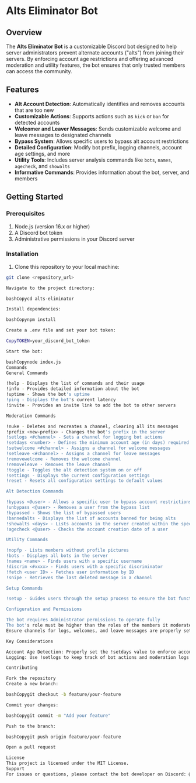 # Alts Eliminator Bot

## Overview
The **Alts Eliminator Bot** is a customizable Discord bot designed to help server administrators prevent alternate accounts ("alts") from joining their servers. By enforcing account age restrictions and offering advanced moderation and utility features, the bot ensures that only trusted members can access the community.

## Features
- **Alt Account Detection**: Automatically identifies and removes accounts that are too new
- **Customizable Actions**: Supports actions such as `kick` or `ban` for detected accounts
- **Welcomer and Leaver Messages**: Sends customizable welcome and leave messages to designated channels
- **Bypass System**: Allows specific users to bypass alt account restrictions
- **Detailed Configuration**: Modify bot prefix, logging channels, account age settings, and more
- **Utility Tools**: Includes server analysis commands like `bots`, `names`, `agecheck`, and `showalts`
- **Informative Commands**: Provides information about the bot, server, and members

## Getting Started

### Prerequisites
1. Node.js (version 16.x or higher)
2. A Discord bot token
3. Administrative permissions in your Discord server

### Installation
1. Clone this repository to your local machine:
```bash
git clone <repository_url>

Navigate to the project directory:

bashCopycd alts-eliminator

Install dependencies:

bashCopynpm install

Create a .env file and set your bot token:

CopyTOKEN=your_discord_bot_token

Start the bot:

bashCopynode index.js
Commands
General Commands

!help - Displays the list of commands and their usage
!info - Provides detailed information about the bot
!uptime - Shows the bot's uptime
!ping - Displays the bot's current latency
!invite - Provides an invite link to add the bot to other servers

Moderation Commands

!nuke - Deletes and recreates a channel, clearing all its messages
!prefix <new-prefix> - Changes the bot's prefix in the server
!setlogs <#channel> - Sets a channel for logging bot actions
!setdays <number> - Defines the minimum account age (in days) required to join the server
!setwelcome <#channel> - Assigns a channel for welcome messages
!setleave <#channel> - Assigns a channel for leave messages
!removewelcome - Removes the welcome channel
!removeleave - Removes the leave channel
!toggle - Toggles the alt detection system on or off
!settings - Displays the current configuration settings
!reset - Resets all configuration settings to default values

Alt Detection Commands

!bypass <@user> - Allows a specific user to bypass account restrictions
!unbypass <@user> - Removes a user from the bypass list
!bypassed - Shows the list of bypassed users
!bannedalts - Displays the list of accounts banned for being alts
!showalts <days> - Lists accounts in the server created within the specified number of days
!agecheck <@user> - Checks the account creation date of a user

Utility Commands

!nopfp - Lists members without profile pictures
!bots - Displays all bots in the server
!names <name> - Finds users with a specific username
!discrim <#xxxx> - Finds users with a specific discriminator
!fetch <user ID> - Fetches user information by ID
!snipe - Retrieves the last deleted message in a channel

Setup Commands

!setup - Guides users through the setup process to ensure the bot functions properly

Configuration and Permissions

The bot requires Administrator permissions to operate fully
The bot's role must be higher than the roles of the members it moderates
Ensure channels for logs, welcomes, and leave messages are properly set for corresponding features

Key Considerations

Account Age Detection: Properly set the !setdays value to enforce account age limits
Logging: Use !setlogs to keep track of bot actions and moderation logs

Contributing

Fork the repository
Create a new branch:

bashCopygit checkout -b feature/your-feature

Commit your changes:

bashCopygit commit -m "Add your feature"

Push to the branch:

bashCopygit push origin feature/your-feature

Open a pull request

License
This project is licensed under the MIT License.
Support
For issues or questions, please contact the bot developer on Discord: @Alts Ejecter#2935
